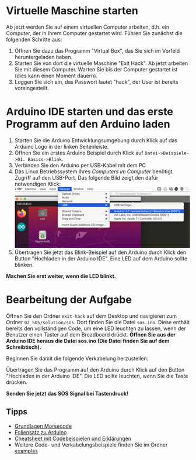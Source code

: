 # Virtuelle Maschine starten
Ab jetzt werden Sie auf einem virtuellen Computer arbeiten, d.h. ein Computer, der in Ihrem Computer gestartet wird. Führen Sie zunächst die folgenden Schritte aus:

1. Öffnen Sie dazu das Programm "Virtual Box", das Sie sich im Vorfeld heruntergeladen haben.
2. Starten Sie von dort die virtuelle Maschine "Exit Hack". Ab jetzt arbeiten Sie mit diesem Computer. Warten Sie bis der Computer gestartet ist (dies kann einen Moment dauern).
3. Loggen Sie sich ein, das Passwort lautet "hack", der User ist bereits voreingestellt.

# Arduino IDE starten und das erste Programm auf den Arduino laden
1. Starten Sie die Arduino Entwicklungsumgebung durch Klick auf das Arduino Logo in der linken Seitenleiste.
2. Öffnen Sie ein erstes Arduino Beispiel durch Klick auf `Datei->Beispiele->01. Basics->Blink`.
3. Verbinden Sie den Arduino per USB-Kabel mit dem PC
4. Das Linux Betriebssystem Ihres *Computers im Computer* benötigt Zugriff auf den USB-Port. Das folgende Bild zeigt,den dafür notwendigen Klick:
![setup usb in virtual machine](../img/setup_arduino_usb.png?raw=true)
5. Übertragen Sie jetzt das Blink-Beispiel auf den Arduino durch Klick den Button "Hochladen in der Arduino IDE". Eine LED auf dem Arduino sollte blinken.

**Machen Sie erst weiter, wenn die LED blinkt.**

# Bearbeitung der Aufgabe
Öffnen Sie den Ordner `exit-hack` auf dem Desktop und navigieren zum Ordner `02_SOS/solution/sos`.
Dort finden Sie die Datei `sos.ino`. Diese enthält bereits den vollständigen Code, um eine LED leuchten zu lassen, wenn der Benutzer einen Taster auf dem Breadboard drückt.
**Öffnen Sie aus der Arduino IDE heraus die Datei sos.ino (Die Datei finden Sie auf dem Schreibtisch).**

Beginnen Sie damit die folgende Verkabelung herzustellen:

Übertragen Sie das Programm auf den Arduino durch Klick auf den Button "Hochladen in der Arduino IDE". Die LED sollte leuchten, wenn Sie die Taste drücken.

**Senden Sie jetzt das SOS Signal bei Tastendruck!**

## Tipps
* [Grundlagen Morsecode](https://github.com/mheckner/exit-hack/blob/master/02_SOS/morsecode.md)
* [Foliensatz zu Arduino](https://github.com/mheckner/exit-hack/tree/master/02_SOS/slides)
* [Cheatsheet mit Codebeispielen und Erklärungen](https://github.com/mheckner/exit-hack/blob/master/02_SOS/cheatsheet_arduino.md)
* Weitere Code- und Verkabelungsbeispiele finden Sie im Ordner [examples](https://github.com/mheckner/exit-hack/tree/master/02_SOS/examples)

